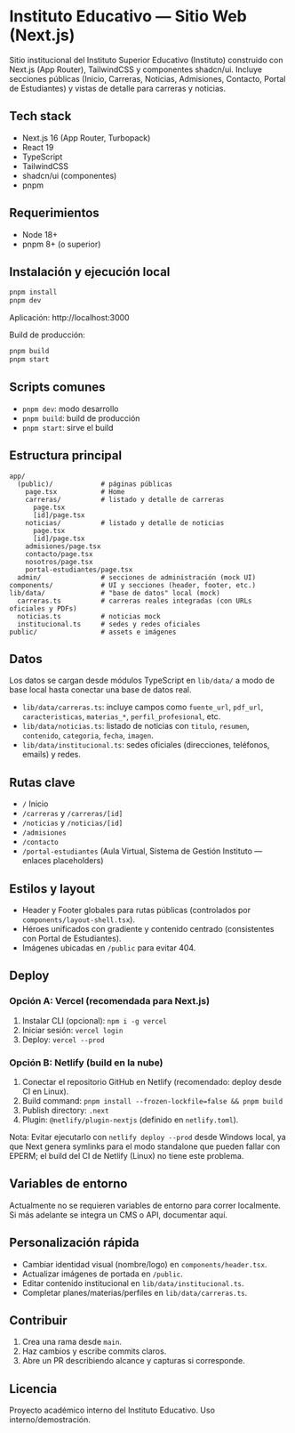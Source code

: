# Instituto Educativo — Sitio Web (Next.js)

Sitio institucional del Instituto Superior Educativo (Instituto) construido con Next.js (App Router), TailwindCSS y componentes shadcn/ui. Incluye secciones públicas (Inicio, Carreras, Noticias, Admisiones, Contacto, Portal de Estudiantes) y vistas de detalle para carreras y noticias.

## Tech stack
- Next.js 16 (App Router, Turbopack)
- React 19
- TypeScript
- TailwindCSS
- shadcn/ui (componentes)
- pnpm

## Requerimientos
- Node 18+
- pnpm 8+ (o superior)

## Instalación y ejecución local
```bash
pnpm install
pnpm dev
```

Aplicación: http://localhost:3000

Build de producción:
```bash
pnpm build
pnpm start
```

## Scripts comunes
- `pnpm dev`: modo desarrollo
- `pnpm build`: build de producción
- `pnpm start`: sirve el build

## Estructura principal
```
app/
  (public)/            # páginas públicas
    page.tsx           # Home
    carreras/          # listado y detalle de carreras
      page.tsx
      [id]/page.tsx
    noticias/          # listado y detalle de noticias
      page.tsx
      [id]/page.tsx
    admisiones/page.tsx
    contacto/page.tsx
    nosotros/page.tsx
    portal-estudiantes/page.tsx
  admin/               # secciones de administración (mock UI)
components/            # UI y secciones (header, footer, etc.)
lib/data/              # "base de datos" local (mock)
  carreras.ts          # carreras reales integradas (con URLs oficiales y PDFs)
  noticias.ts          # noticias mock
  institucional.ts     # sedes y redes oficiales
public/                # assets e imágenes
```

## Datos
Los datos se cargan desde módulos TypeScript en `lib/data/` a modo de base local hasta conectar una base de datos real.
- `lib/data/carreras.ts`: incluye campos como `fuente_url`, `pdf_url`, `caracteristicas`, `materias_*`, `perfil_profesional`, etc.
- `lib/data/noticias.ts`: listado de noticias con `titulo`, `resumen`, `contenido`, `categoria`, `fecha`, `imagen`.
- `lib/data/institucional.ts`: sedes oficiales (direcciones, teléfonos, emails) y redes.

## Rutas clave
- `/` Inicio
- `/carreras` y `/carreras/[id]`
- `/noticias` y `/noticias/[id]`
- `/admisiones`
- `/contacto`
- `/portal-estudiantes` (Aula Virtual, Sistema de Gestión Instituto — enlaces placeholders)

## Estilos y layout
- Header y Footer globales para rutas públicas (controlados por `components/layout-shell.tsx`).
- Héroes unificados con gradiente y contenido centrado (consistentes con Portal de Estudiantes).
- Imágenes ubicadas en `/public` para evitar 404.

## Deploy
### Opción A: Vercel (recomendada para Next.js)
1. Instalar CLI (opcional): `npm i -g vercel`
2. Iniciar sesión: `vercel login`
3. Deploy: `vercel --prod`

### Opción B: Netlify (build en la nube)
1. Conectar el repositorio GitHub en Netlify (recomendado: deploy desde CI en Linux).
2. Build command: `pnpm install --frozen-lockfile=false && pnpm build`
3. Publish directory: `.next`
4. Plugin: `@netlify/plugin-nextjs` (definido en `netlify.toml`).

Nota: Evitar ejecutarlo con `netlify deploy --prod` desde Windows local, ya que Next genera symlinks para el modo standalone que pueden fallar con EPERM; el build del CI de Netlify (Linux) no tiene este problema.

## Variables de entorno
Actualmente no se requieren variables de entorno para correr localmente. Si más adelante se integra un CMS o API, documentar aquí.

## Personalización rápida
- Cambiar identidad visual (nombre/logo) en `components/header.tsx`.
- Actualizar imágenes de portada en `/public`.
- Editar contenido institucional en `lib/data/institucional.ts`.
- Completar planes/materias/perfiles en `lib/data/carreras.ts`.

## Contribuir
1. Crea una rama desde `main`.
2. Haz cambios y escribe commits claros.
3. Abre un PR describiendo alcance y capturas si corresponde.

## Licencia
Proyecto académico interno del Instituto Educativo. Uso interno/demostración.
